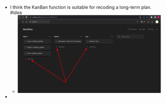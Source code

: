- I think the KanBan function is suitable for recoding a long-term plan. #idea
  * ![image.png](../assets/image_1663485145438_0.png)
-
